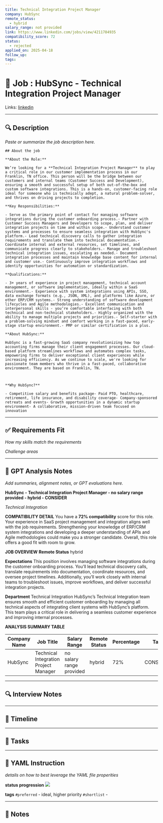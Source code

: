 ```yaml
---
title: Technical Integration Project Manager
company: HubSync
remote_status:
  - hybrid
salary_range: not provided
link: https://www.linkedin.com/jobs/view/4211784935
compatibility_score: 72
status:
  - rejected
applied_on: 2025-04-18
follow_up: 
tags:
---
```


# 📄 Job : HubSync - Technical Integration Project Manager

Links: 
[linkedin](https://www.linkedin.com/jobs/view/4211784935)


---

## 🔍 Description
_Paste or summarize the job description here._

```
## About the job

**About the Role:**

We’re looking for a **Technical Integration Project Manager** to play a critical role in our customer implementation process in our Franklin, TN office. This person will be the bridge between our customers and internal teams (Customer Success and Development), ensuring a smooth and successful setup of both out-of-the-box and custom software integrations. This is a hands-on, customer-facing role ideal for someone who is technically adept, a natural problem-solver, and thrives on driving projects to completion.

**Key Responsibilities:**

- Serve as the primary point of contact for managing software integrations during the customer onboarding process.- Partner with Customer Success Managers and Developers to scope, plan, and deliver integration projects on time and within scope.- Understand customer systems and processes to ensure seamless integration with HubSync's platform.- Lead technical discovery calls to gather integration requirements and translate them into technical documentation.- Coordinate internal and external resources, set timelines, and communicate progress clearly to stakeholders.- Manage and troubleshoot technical integration issues, escalating as needed.- Document integration processes and maintain knowledge base content for internal and customer use.- Continuously improve integration workflows and identify opportunities for automation or standardization.

**Qualifications:**

- 3+ years of experience in project management, technical account management, or software implementation, ideally within a SaaS environment.- Experience with system integrations using APIs, SSO, data exchange formats (e.g., JSON, XML), and platforms like Azure, or other ERP/CRM systems.- Strong understanding of software development lifecycles and Agile methodologies.- Excellent communication and interpersonal skills - you’re comfortable interfacing with both technical and non-technical stakeholders.- Highly organized with the ability to manage multiple projects and priorities.- Self-starter with a problem-solving mindset and comfort working in a fast-paced, early-stage startup environment.- PMP or similar certification is a plus.

**About HubSync:**

HubSync is a fast-growing SaaS company revolutionizing how top accounting firms manage their client engagement processes. Our cloud-based platform streamlines workflows and automates complex tasks, empowering firms to deliver exceptional client experiences while increasing efficiency. As we continue to scale, we're looking for passionate team members who thrive in a fast-paced, collaborative environment. They are based on Franklin, TN.

  

**Why HubSync?**

- Competitive salary and benefits package- Paid PTO, healthcare, retirement, life insurance, and disability coverage- Company-sponsored retreats and events- Growth opportunities in a dynamic startup environment- A collaborative, mission-driven team focused on innovation
```

---

## ✅ Requirements Fit

*How my skills match the requirements*


*Challenge areas*


---

## 🧠 GPT Analysis  Notes
_Add summaries, alignment notes, or GPT evaluations here._

**HubSync - Technical Integration Project Manager - no salary range provided - hybrid - CONSIDER**

_Technical Integration_

**COMPATIBILITY DETAIL**
You have a **72% compatibility** score for this role. Your experience in SaaS project management and integration aligns well with the job requirements. Strengthening your knowledge of ERP/CRM system integrations and developing a deeper understanding of APIs and Agile methodologies could make you a stronger candidate. Overall, this role offers a good fit with room to grow.

  
**JOB OVERVIEW**
**Remote Status**
hybrid

**Expectations**
This position involves managing software integrations during the customer onboarding process. You’ll lead technical discovery calls, translate requirements into documentation, coordinate resources, and oversee project timelines. Additionally, you’ll work closely with internal teams to troubleshoot issues, improve workflows, and deliver successful integration projects.


**Department**
Technical Integration
HubSync’s Technical Integration team ensures smooth and efficient customer onboarding by managing all technical aspects of integrating client systems with HubSync’s platform. This team plays a critical role in delivering a seamless customer experience and improving internal processes.

  

**ANALYSIS SUMMARY TABLE**

| **Company Name** | **Job Title**                                    | **Salary Range**         | **Remote Status** | **Percentage** | **Tag**  |
| ---------------- | ------------------------------------------------ | ------------------------ | ----------------- | -------------- | -------- |
| HubSync          | Technical Integration Project Manager            | no salary range provided | hybrid            | 72%            | CONSIDER |


---

## 🔍 Interview Notes


---

## 📅 Timeline


---

## 📝 Tasks



---

## 🔖 YAML Instruction
*details on how to best leverage the YAML file properities*

**status progression**
![](../_attachments/template-job-note-2025-04-07-1404-05ad95.png)

**tags**
`#preferred` - ideal, higher priority
`#shortlist` - 

---

## 📓 Notes




